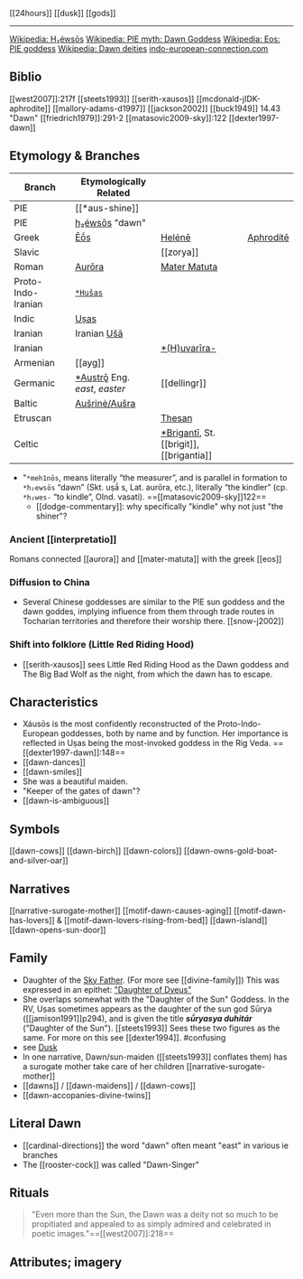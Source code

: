 [[24hours]]
[[dusk]]
[[gods]]
***
[Wikipedia: H₂éwsōs](https://en.wikipedia.org/wiki/H%E2%82%82%C3%A9ws%C5%8Ds)
[Wikipedia: PIE myth: Dawn Goddess](https://en.wikipedia.org/wiki/Proto-Indo-European_mythology#Dawn_Goddess)
[Wikipedia: Eos: PIE goddess](https://en.wikipedia.org/wiki/Eos#Proto-Indo-European_dawn_goddess)
[Wikipedia: Dawn deities](https://en.wikipedia.org/wiki/Dawn_deities)
[indo-european-connection.com](https://www.indo-european-connection.com/religion/gods/dawn-goddess)
## Biblio
[[west2007]]:217f
[[steets1993]]
[[serith-xausos]]
[[mcdonald-jIDK-aphrodite]]
[[mallory-adams-d1997]]
[[jackson2002]]
[[buck1949]] 14.43 "Dawn"
[[friedrich1979]]:291-2
[[matasovic2009-sky]]:122
[[dexter1997-dawn]]

## Etymology & Branches

| Branch   | Etymologically Related                                                                                                |        ||
| -------- | --------------------------------------------------------------------------------------------------------------------- | ------------------------------- |-|
| PIE      | [[*aus-shine]]                   |                                 |
| PIE    | [h₂éwsōs](https://en.wiktionary.org/wiki/Reconstruction:Proto-Indo-European/h%E2%82%82%C3%A9ws%C5%8Ds) "dawn"        |                                 ||
| Greek    | [Ēṓs](eos.md)                                                                                                   | [Helénē](helen.md)              | [Aphrodítē](aphrodite.md) 
| Slavic   |                                                                                                                       | [[zorya]]                       ||
| Roman    | [Aurōra](aurora.md)                                                                                                   | [Mater Matuta](mater-matuta.md) ||
| Proto-Indo-Iranian | [`*Hušas`](pii-hushas.md) | ||
| Indic    | [Uṣas](ushas.md)                                                                                                      |                                 ||
| Iranian  | Iranian [Ušā](usha.md)                                                                                        |                                 ||
| Iranian | | [*(H)uvarīra-](huvarira.md)  ||
| Armenian | [[ayg]]                                                    |                                                           |                                 |
| Germanic | [*Austrǭ](eostre.md) Eng. *east*, *easter*                                                                                  | [[dellingr]]   |                 |
| Baltic   | [Aušrinė/Aušra](ausrine.md)                                                                                           |     |                  |
| Etruscan | | [Thesan](https://en.wikipedia.org/wiki/Thesan "Thesan") |
|Celtic||[*Brigantī](briganti.md), St. [[brigit]], [[brigantia]]|

- "`*meh1nōs`, means literally “the measurer”, and is parallel in formation to `*h₂ewsōs` “dawn” (Skt. uṣā́ s, Lat. aurōra, etc.), literally “the kindler” (cp. `*h₂wes-` “to kindle”, OInd. vasati). ==[[matasovic2009-sky]]122==
	- [[dodge-commentary]]: why specifically "kindle" why not just "the shiner"?

### Ancient [[interpretatio]]
Romans connected [[aurora]] and [[mater-matuta]] with the greek [[eos]]
### Diffusion to China
- Several Chinese goddesses are similar to the PIE sun goddess and the dawn goddes, implying influence from them through trade routes in Tocharian territories and therefore their worship there. [[snow-j2002]]
### Shift into folklore (Little Red Riding Hood)
- [[serith-xausos]] sees Little Red Riding Hood as the Dawn goddess and The Big Bad Wolf as the night, from which the dawn has to escape.


## Characteristics
- Xáusōs is the most confidently reconstructed of the Proto-Indo-European goddesses, both by name and by function. Her importance is reflected in Uṣas being the most-invoked goddess in the Rig Veda. ==[[dexter1997-dawn]]:148==
- [[dawn-dances]]
- [[dawn-smiles]]
- She was a beautiful maiden.
- "Keeper of the gates of dawn"?
- [[dawn-is-ambiguous]]
## Symbols
[[dawn-cows]]
[[dawn-birch]]
[[dawn-colors]]
[[dawn-owns-gold-boat-and-silver-oar]]
## Narratives
[[narrative-surogate-mother]]
[[motif-dawn-causes-aging]]
[[motif-dawn-has-lovers]] & [[motif-dawn-lovers-rising-from-bed]]
[[dawn-island]]
[[dawn-opens-sun-door]]
## Family
- Daughter of the [Sky Father](day-sky-father.md). (For more see [[divine-family]]) This was expressed in an epithet: ["Daughter of Dyeus"](epithet--Daughter-of-Dyeus.md)
- She overlaps somewhat with the "Daughter of the Sun" Goddess. In the RV, Uṣas sometimes appears as the daughter of the sun god Sūrya ([[jamison1991]]p294), and is given the title ***sū́ryasya duhitár*** ("Daughter of the Sun"). [[steets1993]] Sees these two figures as the same. For more on this see [[dexter1994]]. #confusing
- see [Dusk](dusk.md)
- In one narrative, Dawn/sun-maiden ([[steets1993]] conflates them) has a surogate mother take care of her children [[narrative-surogate-mother]]
- [[dawns]] / [[dawn-maidens]] / [[dawn-cows]]
- [[dawn-accopanies-divine-twins]]

##  Literal Dawn 
- [[cardinal-directions]] the word "dawn" often meant "east" in various ie branches
- The [[rooster-cock]] was called "Dawn-Singer"

## Rituals
> "Even more than the Sun, the Dawn was a deity not so much to be propitiated and appealed to as simply admired and celebrated in poetic images."==[[west2007]]:218==

## Attributes; imagery
